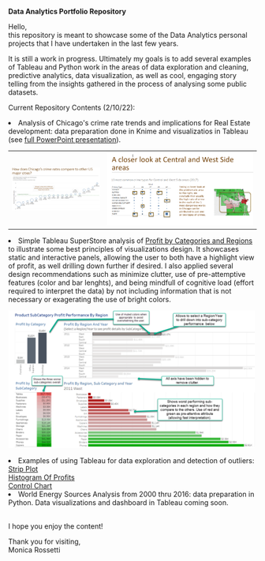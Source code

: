 <b>Data Analytics Portfolio Repository</b>

<p> Hello, <br/>
this repository is meant to showcase some of the Data Analytics personal projects that I have undertaken in the last few years.<br/> 
<p>It is still a work in progress. Ultimately my goals is to add several examples of Tableau and Python work in the areas of data exploration and cleaning, predictive analytics, data visualization, as well as cool, engaging story telling from the insights gathered in the process of analysing some public datasets.
  
<p>Current Repository Contents (2/10/22):
   <li> Analysis of Chicago's crime rate trends and implications for Real Estate development: data preparation done in Knime and visualizatios in Tableau (see <a href="https://docs.google.com/presentation/d/1WZDgabfWSKs8JU47x6Jur5nELj4j6Z9Q/edit?usp=sharing&ouid=111269397538579219547&rtpof=true&sd=true">full PowerPoint presentation</a>).
  <p>
  <table cellpadding=5 cellspacing=5 border=0 marginleft="30px">
      <tr><td><img src="./ChicagoVOtherCities.png" alt="Chicago Crime Rate Versus Other Cities" width=300 > </img></td> 
          <td><img src="./CrimeTypesByArea.png" alt="Crime Types per Area" width=500   > </img>  </td>  
      </tr></table> 
  
  </li>
  <li> Simple Tableau SuperStore analysis of <a href="https://public.tableau.com/app/profile/monica.rossetti/viz/ProfitAnalysisbyRegionYear/Dashboard1?publish=yes">Profit by Categories and Regions</a>  to illustrate some best principles of visualizations design. It showcases static and interactive panels, allowing the user to both have a highlight view of profit, as well drilling down further if desired. I also applied several design recommendations such as minimize clutter, use of pre-attemptive features (color and bar lenghts), and being mindfull of cognitive load (effort required to interpret the data) by not including information that is not necessary or exagerating the use of bright colors. <p>
    <img src="./ProfitByCategory.png" alt="Profit by Categories and Regions" width=500   > </img><p>
  </li>
   <li> Examples of using Tableau for data exploration and detection of outliers: 
     <br><a href="https://public.tableau.com/app/profile/monica.rossetti/viz/DetectingOutliers_16454693254450/StripPlot?publish=yes">Strip Plot</a>  
     <br><a href="https://public.tableau.com/app/profile/monica.rossetti/viz/DetectingOutliers_16454693254450/HistogramofProfit?publish=yes">Histogram Of Profits</a> 
     <br><A href="https://public.tableau.com/app/profile/monica.rossetti/viz/OutliersExploration-ControlChart/ControlChart?publish=yes">Control Chart</a><BR>  
   </li>
   <li> World Energy Sources Analysis from 2000 thru 2016: data preparation in Python. Data visualizations and dashboard in Tableau coming soon.</li>
<BR/>
<p>I hope you enjoy the content! <br/>
<p>Thank you for visiting,<br/> 
Monica Rossetti
